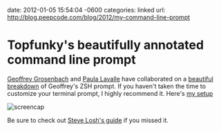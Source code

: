 date: 2012-01-05 15:54:04 -0600
categories: linked
url: http://blog.peepcode.com/blog/2012/my-command-line-prompt

# Topfunky's beautifully annotated command line prompt

[Geoffrey Grosenbach](http://twitter.com/topfunky) and [Paula Lavalle](https://twitter.com/#!/lalavalse)
 have collaborated on a [beautiful breakdown](http://blog.peepcode.com/blog/2012/my-command-line-prompt) of
Geoffrey's ZSH prompt. If you haven't taken the time to customize your
terminal prompt, I highly recommend it. Here's [my
setup](https://github.com/pengwynn/oh-my-zsh/blob/master/themes/pengwynn.zsh-theme)

<img alt='screencap' style='box-shadow: none; -webkit-box-shadow: none'
src='http://cl.ly/1I1o362c0s3g2L012K15/Screen%20Shot%202012-01-05%20at%204.03.19%20PM.png'
/>

Be sure to check out [Steve Losh's
guide](http://stevelosh.com/blog/2010/02/my-extravagant-zsh-prompt/) if
you missed it.
